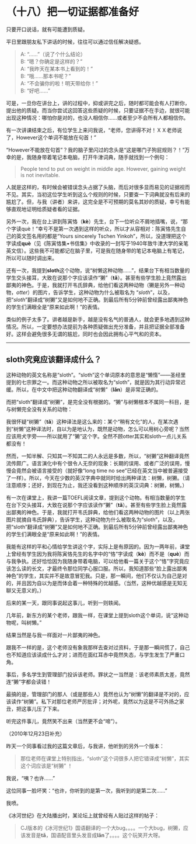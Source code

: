 （十八）把一切证据都准备好 
==========================

只要开口说话，就有可能遭到质疑。

平日里跟朋友私下讲话的时候，往往可以通过信任解决疑惑。

> A: “……”（说了个什么结论）\
>  B: “嗯？你确定是这样的？”\
>  A: “我昨天在某本书上看到的！”\
>  B: “哦……那本书呢？”\
>  A: “不会骗你的啦！明天带给你！”\
>  B: “好吧……”

可是，一旦你在讲台上，讲的过程中，抑或讲完之后，随时都可能会有人打断你，提出他的质疑。而当你尝试这回答这些质疑的时候，只要证据不在手边，就很可能出现这种情况：哪怕你是对的，也没人相信你……或者至少不会所有人都相信你。

有一次讲课结束之后，有位学生上来问我说，“老师，您讲得不对！ＸＸ老师说了，However这个单词不能放在句首！”

“However不能放在句首”？我的脑子里闪过的念头是“这是哪门子狗屁规则？！”万幸的是，我随身带着笔记本电脑，打开牛津词典，随手就找到一个例句：

> People tend to put on weight in middle age. However, gaining weight is
> not inevitable.

人就是这样的，有时候会被错误念头占据了头脑，而后对很多显而易见的证据视而不见。其实，当初这位学生听到这么个规则的时候，只要查一下词典就没有后来的尴尬了。但，与我（讲者）来讲，这完全是不可预期的莫名其妙的质疑，幸亏有能够直观地证明给质疑者看的证据。

另外一次，我在台上讲到陈寅恪（**kè**）先生，台下一位听众不屑地插嘴，说，“那个字读què！”幸亏不是第一次遇到这样的听众，所以才从容相对：陈寅恪先生自己的英文签名用的都是“Yours
sincerely Tschen
Yinkoh”，所以，没道理把这个字读成**què**（见《陈寅恪集•书信集》中收录的一封写于1940年致牛津大学的亲笔英文信）。这些我不可能都记在脑子里，可是我在随身带的笔记本电脑上有笔记，所以可以随时调出来。

还有一次，我提到**sloth**这个动物，说“树懒这种动物……”，结果台下有相当数量的学生交头接耳，大致在说那个字应该读作“獭”（**tǎ**）。甚至有些学生脸上竟然露出鄙夷的神色。于是，我就打开韦氏辞典，给他们看这两种动物（獭是另外一种动物，*otter*）的图片，告诉学生，这种动物为什么被取名为
“*sloth*”，以及，把“*sloth*”翻译成“树獭”又是如何地不正确。到最后所有5分钟前曾经露出鄙夷神色的学生们满眼全是“原来如此啊！”的表情。

类似的例子太多了。讲者越是新手，越是没有名气的普通人，就会更多地遇到这种情况。所以，一定要想办法提前为各种质疑做出充分准备，并且把证据全部准备好。这样会避免很多无谓的尴尬，同时也会因此拥有心平气和的资本。

* * * * *

sloth究竟应该翻译成什么？ 
-------------------------

这种动物的英文名称是“sloth”。“sloth”这个单词原本的意思是“懒惰”——圣经里提到的七宗罪之一。而这种动物之所以被取名为“sloth”，就是因为其行动异常迟缓。所以，在中文中把这种动物翻译成“树懒”（**lǎn**）是非常正确的。

而把“sloth”翻译成“树獭”，是完全没有根据的。“獭”与树懒根本不属同一科目，是与树懒完全没有关系的动物：

我很怀疑“树獭”（**tǎ**）这种译法是这么来的：某个“稍有文化”的人，在某次遇到“树懒”这种译法时，自以为是地认为，既然是动物，怎么可以用树心旁呢？当然应该用犬字旁——所以就用了“獭”这个字。全然不顾otter其实和sloth一点儿关系都没有！

然而，一知半解、只知其一不知其二的人永远是多数，所以，“树獭”这种翻译竟然流传颇广。语言演化中有个很令人无奈的现象：长期的误用、或者广泛的误用，慢慢会竟然会被语言接受的（就好像“long
time no
see”已经在英文当中被普遍接受了一样）。所以，今天在少数的英汉字典中就同时给出两种译法：树懒，树獭。（请注意顺序；还好，到现在为止，我还没看到这种顺序的英汉词典：树獭，树懒。）

有一次在课堂上，我讲一篇TOEFL阅读文章，提到这个动物。有相当数量的学生在台下交头接耳，大致在说那个字应该读作“獭”（**tǎ**）。甚至有些学生脸上竟然露出鄙夷的神色。于是，我就打开韦氏辞典，给他们看这两种动物的图片（以上两张图片就摘自韦氏辞典），告诉学生，这种动物为什么被取名为“sloth”，以及，把“sloth”翻译成“树獭”又是如何地不正确。到最后所有5分钟前曾经露出鄙夷神色的学生们满眼全是“原来如此啊！”的表情。

我能有这样的平和心情给学生讲这个字，实际上是有原因的。因为一两年前，课堂上曾经有学生因为我将陈寅恪先生的名字中的“恪”字读成（**kè**）而不是（**què**）而与我争执。还好恰恰因为我随身带着电脑，可以给他看一篇关于这个“恪”字究竟应该怎么读的长文，才最终令那位同学心服口服。所以，我知道那些“脸上露出鄙夷神色”的学生，其实并不是故意冒犯我。只是，那一瞬间，他们不仅认为自己是对的，并且因为自以为是而体会着一种特殊的优越感。（当然，这种优越感是无知无聊又无意义的。）

后来的某一天，跟同事说起这事儿，听到一则轶闻。

几年前，新东方的某个老师，跟我一样，在课堂上提到sloth这个单词，说“这种动物呢，叫树懒。”

结果当然是与我一样面对一片鄙夷的神色。

跟我不一样的是，这个老师没有象我那样去查对过资料，于是那一瞬间慌了，自己也不知道应该读成什么才对；进而在面红耳赤中竟然失态，与学生发生了严重口角。

事后，多名学生到管理部门投诉该老师。罪状之一当然是：该老师素质太差，竟然连“獭”字都会读错！

最搞的是，管理部门的那人（或是那些人）竟然也认为“树懒”的翻译是不对的，应该读作“树獭”。私下对那位老师严厉批评；对外呢，竟然以为这是不可外扬之家丑，把这事儿压了下来。

听完这件事儿，竟然笑不出来（当然更不会“啼”）。

（2010年12月23日补充）

昨天一个同事看过我的这篇文章后，与我讲，他听到的另外一个版本：

> 那位老师在课堂上特别指出，“sloth”这个词很多人把它错译成“树懒”，其实这个词应该是“树獭”
> ！

我说，“咦？也许……”

这位同事一脸坏笑：“也许，你听到的是第一次，我听到的是第二次……”

我喷。

《冰河世纪》在大陆播出时，某论坛上就曾经有人贴过这样的帖子：

> CJ版本的《冰河世纪1》国语翻译的一个大bug。。。。一个大bug，树獭，应该发音是**tǎ**，国语配音里头发音成**lǎn**了。。。。这个玩笑开大呀。

